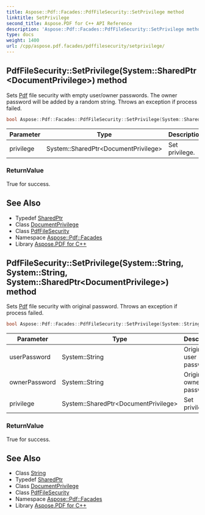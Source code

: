 ```yaml
---
title: Aspose::Pdf::Facades::PdfFileSecurity::SetPrivilege method
linktitle: SetPrivilege
second_title: Aspose.PDF for C++ API Reference
description: 'Aspose::Pdf::Facades::PdfFileSecurity::SetPrivilege method. Sets Pdf file security with empty user/owner passwords. The owner password will be added by a random string. Throws an exception if process failed in C++.'
type: docs
weight: 1400
url: /cpp/aspose.pdf.facades/pdffilesecurity/setprivilege/
---
```

## PdfFileSecurity::SetPrivilege(System::SharedPtr\<DocumentPrivilege\>) method


Sets [Pdf](../../../aspose.pdf/) file security with empty user/owner passwords. The owner password will be added by a random string. Throws an exception if process failed.

```cpp
bool Aspose::Pdf::Facades::PdfFileSecurity::SetPrivilege(System::SharedPtr<DocumentPrivilege> privilege)
```


| Parameter | Type | Description |
| --- | --- | --- |
| privilege | System::SharedPtr\<DocumentPrivilege\> | Set privilege. |

### ReturnValue

True for success.

## See Also

* Typedef [SharedPtr](../../../system/sharedptr/)
* Class [DocumentPrivilege](../../documentprivilege/)
* Class [PdfFileSecurity](../)
* Namespace [Aspose::Pdf::Facades](../../)
* Library [Aspose.PDF for C++](../../../)
## PdfFileSecurity::SetPrivilege(System::String, System::String, System::SharedPtr\<DocumentPrivilege\>) method


Sets [Pdf](../../../aspose.pdf/) file security with original password. Throws an exception if process failed.

```cpp
bool Aspose::Pdf::Facades::PdfFileSecurity::SetPrivilege(System::String userPassword, System::String ownerPassword, System::SharedPtr<DocumentPrivilege> privilege)
```


| Parameter | Type | Description |
| --- | --- | --- |
| userPassword | System::String | Original user password. |
| ownerPassword | System::String | Original owner password. |
| privilege | System::SharedPtr\<DocumentPrivilege\> | Set privilege. |

### ReturnValue

True for success.

## See Also

* Class [String](../../../system/string/)
* Typedef [SharedPtr](../../../system/sharedptr/)
* Class [DocumentPrivilege](../../documentprivilege/)
* Class [PdfFileSecurity](../)
* Namespace [Aspose::Pdf::Facades](../../)
* Library [Aspose.PDF for C++](../../../)
